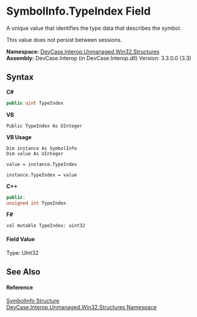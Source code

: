 # SymbolInfo.TypeIndex Field
 

A unique value that identifies the type data that describes the symbol. 

 This value does not persist between sessions.

**Namespace:**&nbsp;<a href="N_DevCase_Interop_Unmanaged_Win32_Structures">DevCase.Interop.Unmanaged.Win32.Structures</a><br />**Assembly:**&nbsp;DevCase.Interop (in DevCase.Interop.dll) Version: 3.3.0.0 (3.3)

## Syntax

**C#**<br />
``` C#
public uint TypeIndex
```

**VB**<br />
``` VB
Public TypeIndex As UInteger
```

**VB Usage**<br />
``` VB Usage
Dim instance As SymbolInfo
Dim value As UInteger

value = instance.TypeIndex

instance.TypeIndex = value
```

**C++**<br />
``` C++
public:
unsigned int TypeIndex
```

**F#**<br />
``` F#
val mutable TypeIndex: uint32
```


#### Field Value
Type: UInt32

## See Also


#### Reference
<a href="T_DevCase_Interop_Unmanaged_Win32_Structures_SymbolInfo">SymbolInfo Structure</a><br /><a href="N_DevCase_Interop_Unmanaged_Win32_Structures">DevCase.Interop.Unmanaged.Win32.Structures Namespace</a><br />